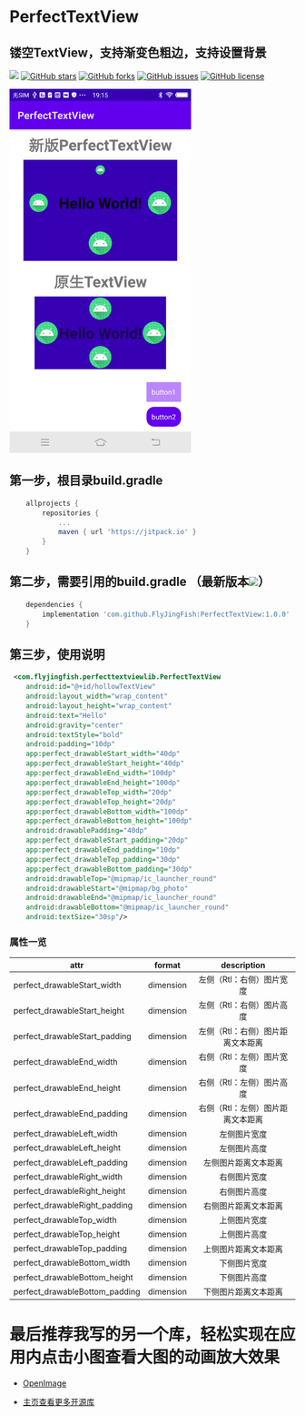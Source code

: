 # PerfectTextView
## 镂空TextView，支持渐变色粗边，支持设置背景

[![](https://jitpack.io/v/FlyJingFish/PerfectTextView.svg)](https://jitpack.io/#FlyJingFish/PerfectTextView)
[![GitHub stars](https://img.shields.io/github/stars/FlyJingFish/PerfectTextView.svg)](https://github.com/FlyJingFish/PerfectTextView/stargazers)
[![GitHub forks](https://img.shields.io/github/forks/FlyJingFish/PerfectTextView.svg)](https://github.com/FlyJingFish/PerfectTextView/network)
[![GitHub issues](https://img.shields.io/github/issues/FlyJingFish/PerfectTextView.svg)](https://github.com/FlyJingFish/PerfectTextView/issues)
[![GitHub license](https://img.shields.io/github/license/FlyJingFish/PerfectTextView.svg)](https://github.com/FlyJingFish/PerfectTextView/blob/master/LICENSE)


<img src="https://github.com/FlyJingFish/PerfectTextView/blob/master/screenshot/img.png" width="320px" height="640px" alt="show" />


## 第一步，根目录build.gradle

```gradle
    allprojects {
        repositories {
            ...
            maven { url 'https://jitpack.io' }
        }
    }
```
## 第二步，需要引用的build.gradle （最新版本[![](https://jitpack.io/v/FlyJingFish/PerfectTextView.svg)](https://jitpack.io/#FlyJingFish/PerfectTextView)）

```gradle
    dependencies {
        implementation 'com.github.FlyJingFish:PerfectTextView:1.0.0'
    }
```
## 第三步，使用说明


```xml
 <com.flyjingfish.perfecttextviewlib.PerfectTextView
    android:id="@+id/hollowTextView"
    android:layout_width="wrap_content"
    android:layout_height="wrap_content"
    android:text="Hello"
    android:gravity="center"
    android:textStyle="bold"
    android:padding="10dp"
    app:perfect_drawableStart_width="40dp"
    app:perfect_drawableStart_height="40dp"
    app:perfect_drawableEnd_width="100dp"
    app:perfect_drawableEnd_height="100dp"
    app:perfect_drawableTop_width="20dp"
    app:perfect_drawableTop_height="20dp"
    app:perfect_drawableBottom_width="100dp"
    app:perfect_drawableBottom_height="100dp"
    android:drawablePadding="40dp"
    app:perfect_drawableStart_padding="20dp"
    app:perfect_drawableEnd_padding="10dp"
    app:perfect_drawableTop_padding="30dp"
    app:perfect_drawableBottom_padding="30dp"
    android:drawableTop="@mipmap/ic_launcher_round"
    android:drawableStart="@mipmap/bg_photo"
    android:drawableEnd="@mipmap/ic_launcher_round"
    android:drawableBottom="@mipmap/ic_launcher_round"
    android:textSize="30sp"/>
```


### 属性一览

| attr                           |  format   |    description     |
|--------------------------------|:---------:|:------------------:|
| perfect_drawableStart_width    | dimension |   左侧（Rtl：右侧）图片宽度   |
| perfect_drawableStart_height   | dimension |   左侧（Rtl：右侧）图片高度   |
| perfect_drawableStart_padding  | dimension | 左侧（Rtl：右侧）图片距离文本距离 |
| perfect_drawableEnd_width      | dimension |   右侧（Rtl：左侧）图片宽度   |
| perfect_drawableEnd_height     | dimension |   右侧（Rtl：左侧）图片高度   |
| perfect_drawableEnd_padding    | dimension | 右侧（Rtl：左侧）图片距离文本距离 |
| perfect_drawableLeft_width     | dimension |       左侧图片宽度       |
| perfect_drawableLeft_height    | dimension |       左侧图片高度       |
| perfect_drawableLeft_padding   | dimension |     左侧图片距离文本距离     |
| perfect_drawableRight_width    | dimension |       右侧图片宽度       |
| perfect_drawableRight_height   | dimension |       右侧图片高度       |
| perfect_drawableRight_padding  | dimension |     右侧图片距离文本距离     |
| perfect_drawableTop_width      | dimension |       上侧图片宽度       |
| perfect_drawableTop_height     | dimension |       上侧图片高度       |
| perfect_drawableTop_padding    | dimension |     上侧图片距离文本距离     |
| perfect_drawableBottom_width   | dimension |       下侧图片宽度       |
| perfect_drawableBottom_height  | dimension |       下侧图片高度       |
| perfect_drawableBottom_padding | dimension |     下侧图片距离文本距离     |


# 最后推荐我写的另一个库，轻松实现在应用内点击小图查看大图的动画放大效果

- [OpenImage](https://github.com/FlyJingFish/OpenImage) 

- [主页查看更多开源库](https://github.com/FlyJingFish)




